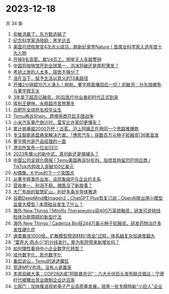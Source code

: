 # 2023-12-18

共 34 条

<!-- BEGIN 36KR -->
<!-- 最后更新时间 2023-12-18 01:03:14 +0800 -->
1. [俞敏洪赢了，东方甄选输了](https://36kr.com/p/2563444551067270)
1. [纪念科学家汤晓鸥：黑羊远去](https://36kr.com/p/2563453108233859)
1. [美国可控核聚变4次点火成功，刷新纪录登Nature！首席女科学家入选年度十大人物](https://36kr.com/p/2562969541305993)
1. [开掉9名高管，裁1/4员工，明星无人车敲警钟](https://36kr.com/p/2563554206000513)
1. [​中国将咖啡馆开到全球第一，泡沫将破还是厚积薄发？](https://36kr.com/p/2564134803301760)
1. [考研上岸的人太多，宿舍不够分了](https://36kr.com/p/2564149643060614)
1. [活在当下，赋予生活以意义的13条路径](https://36kr.com/p/2342330134353414)
1. [开播2分钟超10万人涌入！刚刚，董宇辉直播回应一切！俞敏洪：孙东旭被免与董宇辉无关](https://36kr.com/p/2563492648543620)
1. [3年拿下超百亿融资，90后医疗创业者的时代正式到来](https://36kr.com/p/2564088975337096)
1. [挥别王健林，永辉超市苦熬寒冬](https://36kr.com/p/2563358254292868)
1. [合肥在全球抢名校毕业生](https://36kr.com/p/2564275766126212)
1. [Temu再诉Shein，跨境电商开启无限战争](https://36kr.com/p/2564158425718913)
1. [小米汽车量产倒计时，雷军比许家印更懂车？](https://36kr.com/p/2564280166064258)
1. [累计销量超2000万杯！古茗、沪上阿姨正在用同一个思路推爆款](https://36kr.com/p/2564171730609539)
1. [专注智能底盘悬架解决方案，「博思汽车」获数百万元种子轮融资|36氪首发](https://36kr.com/p/2555002307860616)
1. [董宇辉也是产品经理的一面](https://36kr.com/p/2563189370348935)
1. [港交所宣布一位女CEO](https://36kr.com/p/2563198074054025)
1. [2023年爆火的新中式，真创新还是搞噱头？](https://36kr.com/p/2564469971248777)
1. [中国公司全球化周报 | Temu美国再诉SHEIN，指控其拘留恐吓供应商 / TikTok内购收入突破100亿美元](https://36kr.com/p/2563326724203911)
1. [AI偶像，K-Pop的下一个突围点](https://36kr.com/p/2562975015903109)
1. [从董宇辉事件出发，谈现象级IP与企业的关系](https://36kr.com/p/2564348190467459)
1. [营收单一、利润不稳，微医没了新故事？](https://36kr.com/p/2564288517973385)
1. [大厂布局的智慧矿山，利好多条半导体赛道](https://36kr.com/p/2564316088788358)
1. [谷歌DeepMind推Imagen2；ChatGPT Plus恢复订阅；OpenAI提出用小模型监督大模型 | 本周硅谷发生了什么？](https://36kr.com/p/2564662130255495)
1. [海外 New Things | MitoRx Therapeutics获400万英镑融资，研发可逆转线粒体功能障碍的新型疗法](https://36kr.com/p/2562157139207809)
1. [海外 New Things | Cadenza Bio获244万美元种子轮融资，研发药物治疗多发性硬化症](https://36kr.com/p/2562162192541056)
1. [速度暴涨1000倍，扩散模型预测材料“炼金”过程，体系越复杂加速度越大](https://36kr.com/p/2564394383025545)
1. [“雷声大 雨点小”的分线发行，能为影院带来新增长吗？](https://36kr.com/p/2564302492016772)
1. [如何理性看待中小企业数字化转型？](https://36kr.com/p/2563247717262985)
1. [成也数字化，败也数字化](https://36kr.com/p/2564088788428163)
1. [重启诉讼，Temu的迷途魔怔](https://36kr.com/p/2564515541180544)
1. [竞逐MPV市场，没有人是赢家](https://36kr.com/p/2564118490621320)
1. [本周双碳大事：COP28达成“阿联酋共识”；六大光伏巨头发布联合倡议；宁德时代被曝出竞业限制企业达百家](https://36kr.com/p/2564627270280585)
1. [七部门：加快推进视听电子产业高质量发展，培育一批专精特新“小巨人”企业](https://36kr.com/p/2564580039058822)
<!-- END 36KR -->